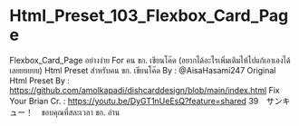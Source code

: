# Html_Preset_103_Flexbox_Card_Page
Flexbox_Card_Page อย่างง่าย For คน ขก. เขียนโค๊ด (อยากได้อะไรเพิ่มเติมไห้ไปแก้เอาเองได้เลยยยยยย)
Html Preset สำหรับคน ขก. เขียนโค๊ด By : @AisaHasami247
Original Html Preset By : https://github.com/amolkapadi/dishcarddesign/blob/main/index.html
Fix Your Brian Cr. : https://youtu.be/DyGT1nUeEsQ?feature=shared
39　サンキュー！　ขอบคุณที่สละเวลา ขก. อ่าน
